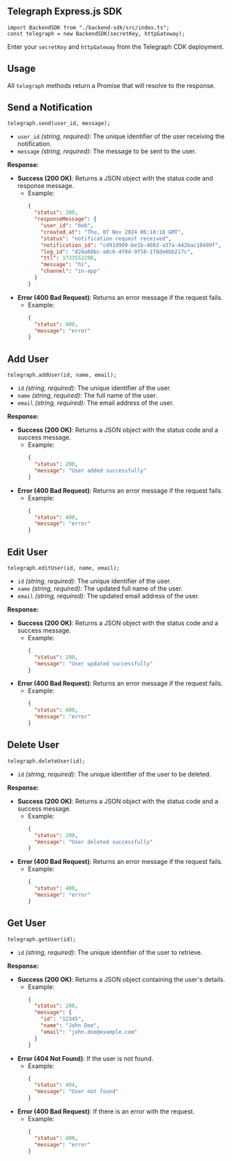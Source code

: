 ## Telegraph Express.js SDK
```
import BackendSDK from "./backend-sdk/src/index.ts";
const telegraph = new BackendSDK(secretKey, httpGateway);
```
Enter your `secretKey` and `httpGateway` from the Telegraph CDK deployment.

## Usage

All `telegraph` methods return a Promise that will resolve to the response.

## Send a Notification
```
telegraph.send(user_id, message);
```
  - `user_id` _(string, required)_: The unique identifier of the user receiving the notification.
  - `message` _(string, required)_: The message to be sent to the user.

**Response:**
  - **Success (200 OK)**: Returns a JSON object with the status code and response message.
    - Example:
      ```json
      {
        "status": 200,
        "responseMessage": {
          "user_id": "bob",
          "created_at": "Thu, 07 Nov 2024 06:18:18 GMT",
          "status": "notification request received",
          "notification_id": "cd91d909-be1b-4603-a37a-4426ac10499f",
          "log_id": "d24a60bc-a8c6-4f04-9f58-1f8de6bb217c",
          "ttl": 1733552298,
          "message": "hi",
          "channel": "in-app"
        }
      }
      ```
  - **Error (400 Bad Request)**: Returns an error message if the request fails.
    - Example:
      ```json
      {
        "status": 400,
        "message": "error"
      }
      ```
      
## Add User
```
telegraph.addUser(id, name, email);
```
  - `id` _(string, required)_: The unique identifier of the user.
  - `name` _(string, required)_: The full name of the user.
  - `email` _(string, required)_: The email address of the user.

**Response:**
  - **Success (200 OK)**: Returns a JSON object with the status code and a success message.
    - Example:
      ```json
      {
        "status": 200,
        "message": "User added successfully"
      }
      ```
  - **Error (400 Bad Request)**: Returns an error message if the request fails.
    - Example:
      ```json
      {
        "status": 400,
        "message": "error"
      }
      ```

## Edit User
```
telegraph.editUser(id, name, email);
```
  - `id` _(string, required)_: The unique identifier of the user.
  - `name` _(string, required)_: The updated full name of the user.
  - `email` _(string, required)_: The updated email address of the user.

**Response:**
  - **Success (200 OK)**: Returns a JSON object with the status code and a success message.
    - Example:
      ```json
      {
        "status": 200,
        "message": "User updated successfully"
      }
      ```
  - **Error (400 Bad Request)**: Returns an error message if the request fails.
    - Example:
      ```json
      {
        "status": 400,
        "message": "error"
      }
      ```

## Delete User
```
telegraph.deleteUser(id);
```
  - `id` _(string, required)_: The unique identifier of the user to be deleted.

**Response:**
  - **Success (200 OK)**: Returns a JSON object with the status code and a success message.
    - Example:
      ```json
      {
        "status": 200,
        "message": "User deleted successfully"
      }
      ```
  - **Error (400 Bad Request)**: Returns an error message if the request fails.
    - Example:
      ```json
      {
        "status": 400,
        "message": "error"
      }
      ```

## Get User
```
telegraph.getUser(id);
```
  - `id` _(string, required)_: The unique identifier of the user to retrieve.

**Response:**
  - **Success (200 OK)**: Returns a JSON object containing the user's details.
    - Example:
      ```json
      {
        "status": 200,
        "message": {
          "id": "12345",
          "name": "John Doe",
          "email": "john.doe@example.com"
        }
      }
      ```
  - **Error (404 Not Found)**: If the user is not found.
    - Example:
      ```json
      {
        "status": 404,
        "message": "User not found"
      }
      ```
  - **Error (400 Bad Request)**: If there is an error with the request.
    - Example:
      ```json
      {
        "status": 400,
        "message": "error"
      }
      ```
